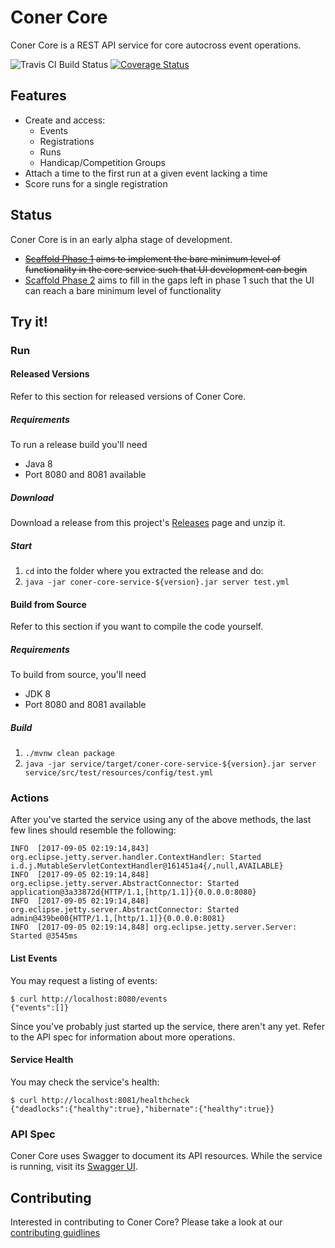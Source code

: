 # Coner Core

Coner Core is a REST API service for core autocross event operations.

![Travis CI Build Status](https://travis-ci.org/caeos/coner-core.svg?branch=master)
[![Coverage Status](https://coveralls.io/repos/github/caeos/coner-core/badge.svg?branch=master)](https://coveralls.io/github/caeos/coner-core?branch=master)

## Features

- Create and access:
  - Events
  - Registrations
  - Runs
  - Handicap/Competition Groups
- Attach a time to the first run at a given event lacking a time
- Score runs for a single registration

## Status

Coner Core is in an early alpha stage of development.

* ~~[Scaffold Phase 1](https://github.com/caeos/coner-core/milestone/2) aims to implement the bare minimum level of functionality in the core service such that UI development can begin~~
* [Scaffold Phase 2](https://github.com/caeos/coner-core/milestone/3) aims to fill in the gaps left in phase 1 such that the UI can reach a bare minimum level of functionality

## Try it!

### Run

#### Released Versions

Refer to this section for released versions of Coner Core.

##### Requirements

To run a release build you'll need
- Java 8
- Port 8080 and 8081 available

##### Download

Download a release from this project's [Releases][releases] page and unzip it.

##### Start

1. `cd` into the folder where you extracted the release and do:
2. `java -jar coner-core-service-${version}.jar server test.yml`

[releases]: https://github.com/caeos/coner-core/releases

#### Build from Source

Refer to this section if you want to compile the code yourself.

##### Requirements

To build from source, you'll need
- JDK 8
- Port 8080 and 8081 available

##### Build

1. `./mvnw clean package`
2. `java -jar service/target/coner-core-service-${version}.jar server service/src/test/resources/config/test.yml`

### Actions

After you've started the service using any of the above methods, the last few lines should resemble the following:

```
INFO  [2017-09-05 02:19:14,843] org.eclipse.jetty.server.handler.ContextHandler: Started i.d.j.MutableServletContextHandler@161451a4{/,null,AVAILABLE}
INFO  [2017-09-05 02:19:14,848] org.eclipse.jetty.server.AbstractConnector: Started application@3a33872d{HTTP/1.1,[http/1.1]}{0.0.0.0:8080}
INFO  [2017-09-05 02:19:14,848] org.eclipse.jetty.server.AbstractConnector: Started admin@439be00{HTTP/1.1,[http/1.1]}{0.0.0.0:8081}
INFO  [2017-09-05 02:19:14,848] org.eclipse.jetty.server.Server: Started @3545ms
```

#### List Events

You may request a listing of events:

```
$ curl http://localhost:8080/events
{"events":[]}
```
Since you've probably just started up the service, there aren't any yet.
Refer to the API spec for information about more operations.

#### Service Health

You may check the service's health:

```
$ curl http://localhost:8081/healthcheck
{"deadlocks":{"healthy":true},"hibernate":{"healthy":true}}
```

### API Spec

Coner Core uses Swagger to document its API resources. While the service is
running, visit its [Swagger UI](http://localhost:8080/swagger).

## Contributing

Interested in contributing to Coner Core? Please take a look at our [contributing guidlines](https://github.com/carltonwhitehead/coner/blob/master/CONTRIBUTING.md)
